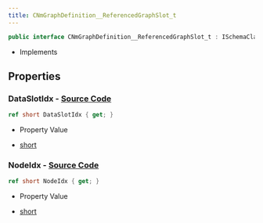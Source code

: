 ```yaml
---
title: CNmGraphDefinition__ReferencedGraphSlot_t
---
```


```csharp
public interface CNmGraphDefinition__ReferencedGraphSlot_t : ISchemaClass<CNmGraphDefinition__ReferencedGraphSlot_t>, ISchemaField, ISchemaClass, INativeHandle
```

- Implements

## Properties

### **DataSlotIdx** - [Source Code](https://github.com/swiftly-solution/swiftlys2/blob/main/managed/src/SwiftlyS2.Generated/Schemas/Interfaces/CNmGraphDefinition__ReferencedGraphSlot_t.cs#L18)

```csharp
ref short DataSlotIdx { get; }
```

- Property Value

- [short](https://learn.microsoft.com/dotnet/api/system.int16)

### **NodeIdx** - [Source Code](https://github.com/swiftly-solution/swiftlys2/blob/main/managed/src/SwiftlyS2.Generated/Schemas/Interfaces/CNmGraphDefinition__ReferencedGraphSlot_t.cs#L16)

```csharp
ref short NodeIdx { get; }
```

- Property Value

- [short](https://learn.microsoft.com/dotnet/api/system.int16)

